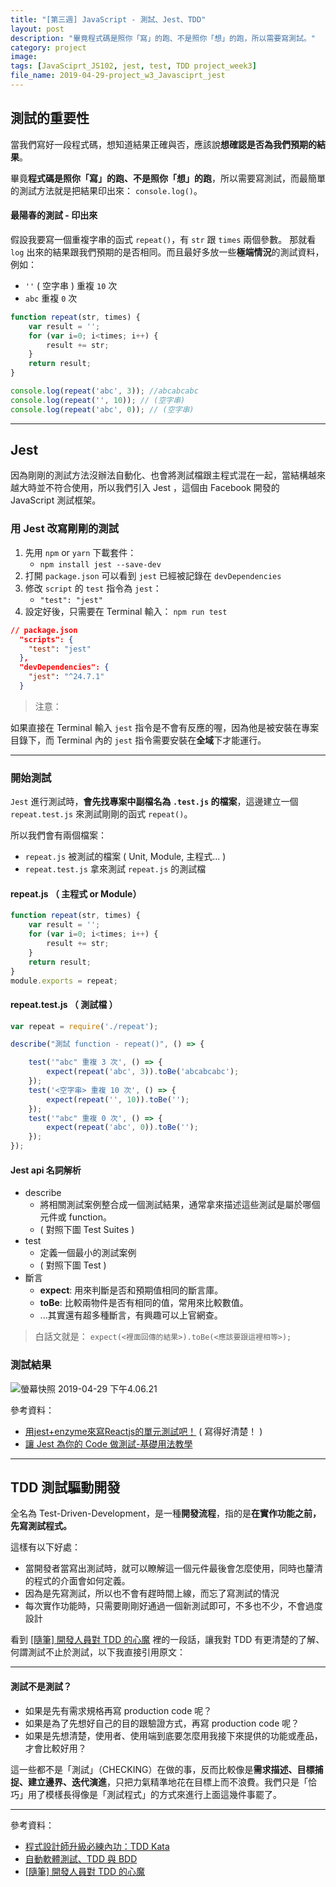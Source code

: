```yaml
---
title: "[第三週] JavaScript - 測試、Jest、TDD"
layout: post
description: "畢竟程式碼是照你「寫」的跑、不是照你「想」的跑，所以需要寫測試。"
category: project
image:
tags: [JavaSciprt_JS102, jest, test, TDD project_week3]
file_name: 2019-04-29-project_w3_Javasciprt_jest
---
```

## 測試的重要性

當我們寫好一段程式碼，想知道結果正確與否，應該說**想確認是否為我們預期的結果**。

畢竟**程式碼是照你「寫」的跑、不是照你「想」的跑**，所以需要寫測試，而最簡單的測試方法就是把結果印出來： `console.log()`。

#### 最陽春的測試 - 印出來
假設我要寫一個重複字串的函式 `repeat()`，有 `str` 跟 `times` 兩個參數。 那就看 `log` 出來的結果跟我們預期的是否相同。而且最好多放一些**極端情況**的測試資料，例如：
- `''`  ( 空字串 ) 重複 `10` 次
-  `abc` 重複 `0` 次

```javascript
function repeat(str, times) {
    var result = '';
    for (var i=0; i<times; i++) {
        result += str;
    }
    return result;
}

console.log(repeat('abc', 3)); //abcabcabc
console.log(repeat('', 10)); // (空字串)
console.log(repeat('abc', 0)); // (空字串)
```

---

## Jest 

因為剛剛的測試方法沒辦法自動化、也會將測試檔跟主程式混在一起，當結構越來越大時並不符合使用，所以我們引入 Jest ，這個由 Facebook 開發的 JavaScript 測試框架。

### 用 Jest 改寫剛剛的測試

1. 先用 `npm` or `yarn` 下載套件：
    - `npm install jest --save-dev`
2. 打開 `package.json` 可以看到 `jest` 已經被記錄在 `devDependencies`
3. 修改 `script` 的 `test` 指令為 `jest`： 
    - `"test": "jest"`
4. 設定好後，只需要在 Terminal 輸入： `npm run test`

```json
// package.json
  "scripts": {
    "test": "jest"
  },
  "devDependencies": {
    "jest": "^24.7.1"
  }
```

> 注意：

如果直接在 Terminal 輸入 `jest` 指令是不會有反應的喔，因為他是被安裝在專案目錄下，而 Terminal 內的 `jest` 指令需要安裝在**全域**下才能運行。

---

### 開始測試

`Jest` 進行測試時，**會先找專案中副檔名為 `.test.js` 的檔案**，這邊建立一個 `repeat.test.js` 來測試剛剛的函式 `repeat()`。

所以我們會有兩個檔案：
- `repeat.js` 被測試的檔案 ( Unit, Module, 主程式... )
- `repeat.test.js` 拿來測試 `repeat.js` 的測試檔

#### repeat.js （ 主程式 or Module）
``` javascript
function repeat(str, times) {
    var result = '';
    for (var i=0; i<times; i++) {
        result += str;
    }
    return result;
}
module.exports = repeat;
```

#### repeat.test.js  （ 測試檔 ）
``` javascript
var repeat = require('./repeat');

describe("測試 function - repeat()", () => {

    test('"abc" 重複 3 次', () => {
        expect(repeat('abc', 3)).toBe('abcabcabc');
    });
    test('<空字串> 重複 10 次', () => {
        expect(repeat('', 10)).toBe('');
    });
    test('"abc" 重複 0 次', () => {
        expect(repeat('abc', 0)).toBe('');
    });
});
```

#### Jest api 名詞解析

- describe
    - 將相關測試案例整合成一個測試結果，通常拿來描述這些測試是屬於哪個元件或 function。
    -  ( 對照下圖 Test Suites )
- test
    - 定義一個最小的測試案例 
    -  ( 對照下圖 Test )
- 斷言
    - **expect**: 用來判斷是否和預期值相同的斷言庫。
    - **toBe**: 比較兩物件是否有相同的值，常用來比較數值。
    - ...其實還有超多種斷言，有興趣可以上官網查。
    
> 白話文就是： `expect(<裡面回傳的結果>).toBe(<應該要跟這裡相等>);`

###  測試結果

![螢幕快照 2019-04-29 下午4.06.21](https://i.imgur.com/Cqn7tgL.jpg)


參考資料：
- [用jest+enzyme來寫Reactjs的單元測試吧！](https://github.com/Hsueh-Jen/blog/issues/1) ( 寫得好清楚！ )
- [讓 Jest 為你的 Code 做測試-基礎用法教學](https://medium.com/enjoy-life-enjoy-coding/讓-jest-為你的-code-做單元測試-基礎用法教學-d898f11d9a23)


---

## TDD 測試驅動開發

全名為 Test-Driven-Development，是一種**開發流程**，指的是**在實作功能之前，先寫測試程式。**

這樣有以下好處：
- 當開發者當寫出測試時，就可以瞭解這一個元件最後會怎麼使用，同時也釐清的程式的介面會如何定義。
- 因為是先寫測試，所以也不會有趕時間上線，而忘了寫測試的情況
- 每次實作功能時，只需要剛剛好通過一個新測試即可，不多也不少，不會過度設計

看到 [[隨筆] 開發人員對 TDD 的心魔](https://dotblogs.com.tw/hatelove/2017/06/01/the-test-word-real-meaning-of-tdd) 裡的一段話，讓我對 TDD 有更清楚的了解、何謂測試不止於測試，以下我直接引用原文：

---
#### 測試不是測試？

- 如果是先有需求規格再寫 production code 呢？
- 如果是為了先想好自己的目的跟驗證方式，再寫 production code 呢？
- 如果是先想清楚，使用者、使用端到底要怎麼用我接下來提供的功能或產品，才會比較好用？

這一些都不是「測試」（CHECKING）在做的事，反而比較像是**需求描述、目標捕捉、建立邊界、迭代演進**，只把力氣精準地花在目標上而不浪費。我們只是「恰巧」用了模樣長得像是「測試程式」的方式來進行上面這幾件事罷了。

---

參考資料：
- [程式設計師升級必練內功：TDD Kata](https://tw.alphacamp.co/blog/2015-03-02-tdd-kata)
- [自動軟體測試、TDD 與 BDD](https://medium.com/@yurenju/自動軟體測試-tdd-與-bdd-464519672ac5)
- [[隨筆] 開發人員對 TDD 的心魔](https://dotblogs.com.tw/hatelove/2017/06/01/the-test-word-real-meaning-of-tdd)